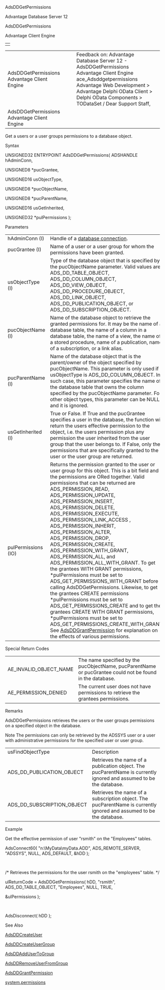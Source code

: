 AdsDDGetPermissions




Advantage Database Server 12  

AdsDDGetPermissions

Advantage Client Engine

|  |
| --- |
|  |

|  |  |  |  |  |
| --- | --- | --- | --- | --- |
| AdsDDGetPermissions  Advantage Client Engine |  |  | Feedback on: Advantage Database Server 12 - AdsDDGetPermissions Advantage Client Engine ace\_Adsddgetpermissions Advantage Web Development > Advantage Delphi OData Client > Delphi OData Components > TODataSet / Dear Support Staff, |  |
| AdsDDGetPermissions  Advantage Client Engine |  |  |  |  |

Get a users or a user groups permissions to a database object.

Syntax

UNSIGNED32 ENTRYPOINT AdsDDGetPermissions( ADSHANDLE hAdminConn,

UNSIGNED8 \*pucGrantee,

UNSIGNED16 usObjectType,

UNSIGNED8 \*pucObjectName,

UNSIGNED8 \*pucParentName,

UNSIGNED16 usGetInherited,

UNSIGNED32 \*pulPermissions );

Parameters

|  |  |
| --- | --- |
| hAdminConn (I) | Handle of a [database connection](javascript:hhpopuplink.TextPopup(popid_465551922,FontFace,-1,-1,-1,-1)). |
| pucGrantee (I) | Name of a user or a user group for whom the permissions have been granted. |
| usObjectType (I) | Type of the database object that is specified by the pucObjectName parameter. Valid values are ADS\_DD\_TABLE\_OBJECT, ADS\_DD\_COLUMN\_OBJECT, ADS\_DD\_VIEW\_OBJECT, ADS\_DD\_PROCEDURE\_OBJECT, ADS\_DD\_LINK\_OBJECT, ADS\_DD\_PUBLICATION\_OBJECT, or  ADS\_DD\_SUBSCRIPTION\_OBJECT. |
| pucObjectName (I) | Name of the database object to retrieve the granted permissions for. It may be the name of a database table, the name of a column in a database table, the name of a view, the name of a stored procedure, name of a publication, name of a subscription, or a link alias. |
| pucParentName (I) | Name of the database object that is the parent/owner of the object specified by pucObjectName. This parameter is only used if usObjectType is ADS\_DD\_COLUMN\_OBJECT. In such case, this parameter specifies the name of the database table that owns the column specified by the pucObjectName parameter. For other object types, this parameter can be NULL and it is ignored. |
| usGetInherited (I) | True or False. If True and the pucGrantee specifies a user in the database, the function will return the users effective permission to the object, i.e. the users permission plus any permission the user inherited from the user group that the user belongs to. If False, only the permissions that are specifically granted to the user or the user group are returned. |
| pulPermissions (IO) | Returns the permission granted to the user or user group for this object. This is a bit field and the permissions are ORed together. Valid permissions that can be returned are ADS\_PERMISSION\_READ, ADS\_PERMISSION\_UPDATE, ADS\_PERMISSION\_INSERT, ADS\_PERMISSION\_DELETE, ADS\_PERMISSION\_EXECUTE, ADS\_PERMISSION\_LINK\_ACCESS , ADS\_PERMISSION\_INHERIT, ADS\_PERMISSION\_ALTER, ADS\_PERMISSION\_DROP, ADS\_PERMISSION\_CREATE, ADS\_PERMISSION\_WITH\_GRANT, ADS\_PERMISSION\_ALL, and ADS\_PERMISSION\_ALL\_WITH\_GRANT.  To get the grantees WITH GRANT permissions, \*pulPermissions must be set to ADS\_GET\_PERMISSIONS\_WITH\_GRANT before calling AdsDDGetPermissions. Likewise, to get the grantees CREATE permissions \*pulPermissions must be set to ADS\_GET\_PERMISSIONS\_CREATE and to get the grantees CREATE WITH GRANT permissions, \*pulPermissions must be set to ADS\_GET\_PERMISSIONS\_CREATE\_WITH\_GRANT. See [AdsDDGrantPermission](ace_adsddgrantpermission.htm) for explanation on the effects of various permissions. |

Special Return Codes

|  |  |
| --- | --- |
| AE\_INVALID\_OBJECT\_NAME | The name specified by the pucObjectName, pucParentName or pucGrantee could not be found in the database. |
| AE\_PERMISSION\_DENIED | The current user does not have permissions to retrieve the grantees permissions. |

Remarks

AdsDDGetPermissions retrieves the users or the user groups permissions on a specified object in the database.

Note The permissions can only be retrieved by the ADSSYS user or a user with administrative permissions for the specified user or user group.

|  |  |
| --- | --- |
| usFindObjectType | Description |
| ADS\_DD\_PUBLICATION\_OBJECT | Retrieves the name of a publication object. The pucParentName is currently ignored and assumed to be the database. |
| ADS\_DD\_SUBSCRIPTION\_OBJECT | Retrieves the name of a subscription object. The pucParentName is currently ignored and assumed to be the database. |

Example

Get the effective permission of user "rsmith" on the "Employees" tables.

AdsConnect60( "n:\\MyData\\myData.ADD", ADS\_REMOTE\_SERVER, "ADSSYS", NULL, ADS\_DEFAULT, &hDD );

 

/\* Retrieves the permissions for the user rsmith on the "employees" table. \*/

ulReturnCode = AdsDDGetPermissions( hDD, "rsmith", ADS\_DD\_TABLE\_OBJECT, "Employees", NULL, TRUE,

&ulPermissions );

 

AdsDisconnect( hDD );

See Also

[AdsDDCreateUser](ace_adsddcreateuser.htm)

[AdsDDCreateUserGroup](ace_adsddcreateusergroup.htm)

[AdsDDAddUserToGroup](ace_adsddaddusertogroup.htm)

[AdsDDRemoveUserFromGroup](ace_adsddremoveuserfromgroup.htm)

[AdsDDGrantPermission](ace_adsddgrantpermission.htm)

[system.permissions](master_system_permissions.htm)